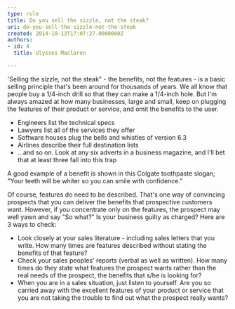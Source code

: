 ```yaml
---
type: rule
title: Do you sell the sizzle, not the steak?
uri: do-you-sell-the-sizzle-not-the-steak
created: 2014-10-13T17:07:27.0000000Z
authors:
- id: 4
  title: Ulysses Maclaren

---
```


'Selling the sizzle, not the steak" - the benefits, not the features - is a basic selling principle that's been around for thousands of years. We all know that people buy a 1/4-inch drill so that they can make a 1/4-inch hole. But I'm always amazed at how many businesses, large and small, keep on plugging the features of their product or service, and omit the benefits to the user.

- Engineers list the technical specs
- Lawyers list all of the services they offer
- Software houses plug the bells and whistles of version 6.3
- Airlines describe their full destination lists
- ...and so on. Look at any six adverts in a business magazine, and I'll bet that at least three fall into this trap

 
A good example of a benefit is shown in this Colgate toothpaste slogan; "Your teeth will be whiter so you can smile with confidence."

Of course, features do need to be described. That's one way of convincing prospects that you can deliver the benefits that prospective customers want. However, if you concentrate only on the features, the prospect may well yawn and say "So what?" Is your business guilty as charged? Here are 3 ways to check:

- Look closely at your sales literature - including sales letters that you write. How many times are features described without stating the benefits of that feature?
- Check your sales peoples' reports (verbal as well as written). How many times do they state what features the prospect wants rather than the real needs of the prospect, the benefits that s/he is looking for?
- When you are in a sales situation, just listen to yourself. Are you so carried away with the excellent features of your product or service that you are not taking the trouble to find out what the prospect really wants?
